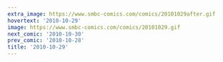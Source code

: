 ```yaml
---
extra_image: https://www.smbc-comics.com/comics/20101029after.gif
hovertext: '2010-10-29'
image: https://www.smbc-comics.com/comics/20101029.gif
next_comic: '2010-10-30'
prev_comic: '2010-10-28'
title: '2010-10-29'
---
```



